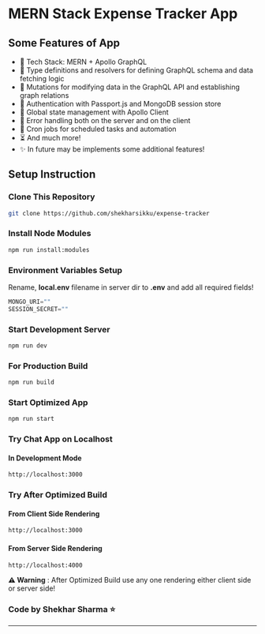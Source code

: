 # MERN Stack Expense Tracker App

## Some Features of App

- 🌟 Tech Stack: MERN + Apollo GraphQL
- 📝 Type definitions and resolvers for defining GraphQL schema and data fetching logic
- 🔄 Mutations for modifying data in the GraphQL API and establishing graph relations
- 🎃 Authentication with Passport.js and MongoDB session store
- 🚀 Global state management with Apollo Client
- 🐞 Error handling both on the server and on the client
- 👾 Cron jobs for scheduled tasks and automation
- ⏳ And much more!
- ✨ In future may be implements some additional features!

## Setup Instruction

### Clone This Repository
```bash
git clone https://github.com/shekharsikku/expense-tracker
```

### Install Node Modules
```bash
npm run install:modules
```

### Environment Variables Setup

Rename, **local.env** filename in server dir to **.env** and add all required fields!
```js
MONGO_URI=""
SESSION_SECRET=""
```

### Start Development Server
```bash
npm run dev
```

### For Production Build
```bash
npm run build
```

### Start Optimized App
```bash
npm run start
```

### Try Chat App on Localhost

#### In Development Mode
```bash
http://localhost:3000
```

### Try After Optimized Build

#### From Client Side Rendering
```bash
http://localhost:3000
```

#### From Server Side Rendering
```bash
http://localhost:4000
```

**⚠️ Warning** : After Optimized Build use any one rendering either client side or server side!

### Code by **Shekhar Sharma ⭐**

***
